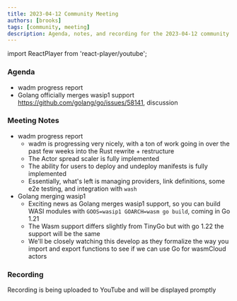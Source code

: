 ```yaml
---
title: 2023-04-12 Community Meeting
authors: [brooks]
tags: [community, meeting]
description: Agenda, notes, and recording for the 2023-04-12 community meeting
---
```


import ReactPlayer from 'react-player/youtube';

### Agenda

- wadm progress report
- Golang officially merges wasip1 support https://github.com/golang/go/issues/58141, discussion

<!--truncate-->

### Meeting Notes

- wadm progress report
  - wadm is progressing very nicely, with a ton of work going in over the past few weeks into the Rust rewrite + restructure
  - The Actor spread scaler is fully implemented
  - The ability for users to deploy and undeploy manifests is fully implemented
  - Essentially, what's left is managing providers, link definitions, some e2e testing, and integration with `wash`
- Golang merging wasip1
  - Exciting news as Golang merges wasip1 support, so you can build WASI modules with `GOOS=wasip1 GOARCH=wasm go build`, coming in Go 1.21
  - The Wasm support differs slightly from TinyGo but with go 1.22 the support will be the same
  - We'll be closely watching this develop as they formalize the way you import and export functions to see if we can use Go for wasmCloud actors

### Recording

Recording is being uploaded to YouTube and will be displayed promptly

<ReactPlayer url='https://youtu.be/Wpt86aYrJqs' controls />
